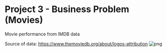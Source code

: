 # Project 3 - Business Problem (Movies)
 Movie performance from IMDB data






Source of data:
https://www.themoviedb.org/about/logos-attribution
![png](http://localhost:8888/view/Data/TMDB_logo.png)








